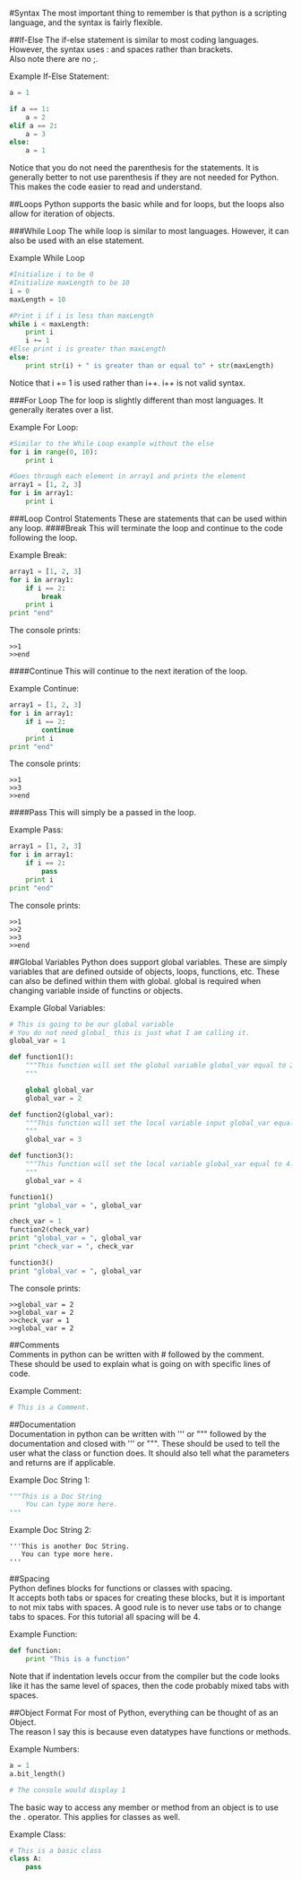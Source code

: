 #Syntax
The most important thing to remember is that python is a scripting language, and the syntax is fairly flexible.  

##If-Else
The if-else statement is similar to most coding languages.
However, the syntax uses : and spaces rather than brackets.  
Also note there are no ;.
 
Example If-Else Statement:
```python
a = 1

if a == 1:
    a = 2
elif a == 2:
    a = 3
else:
    a = 1
```

Notice that you do not need the parenthesis for the statements. It is generally better to not use parenthesis if they are not needed for Python. This makes the code easier to read and understand.


##Loops 
Python supports the basic while and for loops, but the loops also allow for iteration of objects.  

###While Loop
The while loop is similar to most languages. However, it can also be used with an else statement.

Example While Loop
```python
#Initialize i to be 0
#Initialize maxLength to be 10
i = 0
maxLength = 10

#Print i if i is less than maxLength
while i < maxLength:
    print i
    i += 1
#Else print i is greater than maxLength
else:
    print str(i) + " is greater than or equal to" + str(maxLength)
```

Notice that i += 1 is used rather than i++. i++ is not valid syntax.  

###For Loop
The for loop is slightly different than most languages. It generally iterates over a list.

Example For Loop:
```python
#Similar to the While Loop example without the else
for i in range(0, 10):
    print i

#Goes through each element in array1 and prints the element
array1 = [1, 2, 3]
for i in array1:
    print i
```

###Loop Control Statements
These are statements that can be used within any loop.
####Break
This will terminate the loop and continue to the code following the loop.  

Example Break:  
```python
array1 = [1, 2, 3]
for i in array1:
    if i == 2:
        break
    print i
print "end"
```
The console prints:
```
>>1
>>end
```

####Continue
This will continue to the next iteration of the loop.  

Example Continue:
```python
array1 = [1, 2, 3]
for i in array1:
    if i == 2:
        continue
    print i
print "end"
```

The console prints:
```
>>1
>>3
>>end
```

####Pass
This will simply be a passed in the loop.  

Example Pass:
```python
array1 = [1, 2, 3]
for i in array1:
    if i == 2:
        pass
    print i
print "end"
```

The console prints:
```
>>1
>>2
>>3
>>end
```
##Global Variables
Python does support global variables. These are simply variables that are defined outside of objects, loops, functions, etc. These can also be defined within them with global. global is required when changing variable inside of functins or objects.  

Example Global Variables:  
```python
# This is going to be our global variable
# You do not need global_ this is just what I am calling it.
global_var = 1

def function1():
    """This function will set the global variable global_var equal to 2.
    """

    global global_var
    global_var = 2

def function2(global_var):
    """This function will set the local variable input global_var equal to 3.
    """
    global_var = 3

def function3():
    """This function will set the local variable global_var equal to 4.
    """
    global_var = 4

function1()
print "global_var = ", global_var

check_var = 1
function2(check_var)
print "global_var = ", global_var
print "check_var = ", check_var

function3()
print "global_var = ", global_var
```
The console prints:
```
>>global_var = 2
>>global_var = 2
>>check_var = 1
>>global_var = 2
```

##Comments  
Comments in python can be written with # followed by the comment.  
These should be used to explain what is going on with specific lines of code.  

Example Comment:  
```python
# This is a Comment.
```
##Documentation  
Documentation in python can be written with ''' or """ followed by the documentation and closed with ''' or """.
These should be used to tell the user what the class or function does.
It should also tell what the parameters and returns are if applicable.

Example Doc String 1:  
```python
"""This is a Doc String
    You can type more here.
"""
```

Example Doc String 2:  
```
'''This is another Doc String.
   You can type more here.
'''
```

##Spacing  
Python defines blocks for functions or classes with spacing.  
It accepts both tabs or spaces for creating these blocks, but it is important to not mix tabs with spaces. A good rule is to never use tabs or to change tabs to spaces. For this tutorial all spacing will be 4.

Example Function:
```python
def function:
    print "This is a function"
```

Note that if indentation levels occur from the compiler but the code looks like it has the same level of spaces, then the code probably mixed tabs with spaces.

##Object Format
For most of Python, everything can be thought of as an Object.  
The reason I say this is because even datatypes have functions or methods.  

Example Numbers:
```python
a = 1
a.bit_length()

# The console would display 1
``` 

The basic way to access any member or method from an object is to use the . operator. This applies for classes as well.

Example Class:
```python
# This is a basic class
class A:
    pass

```
